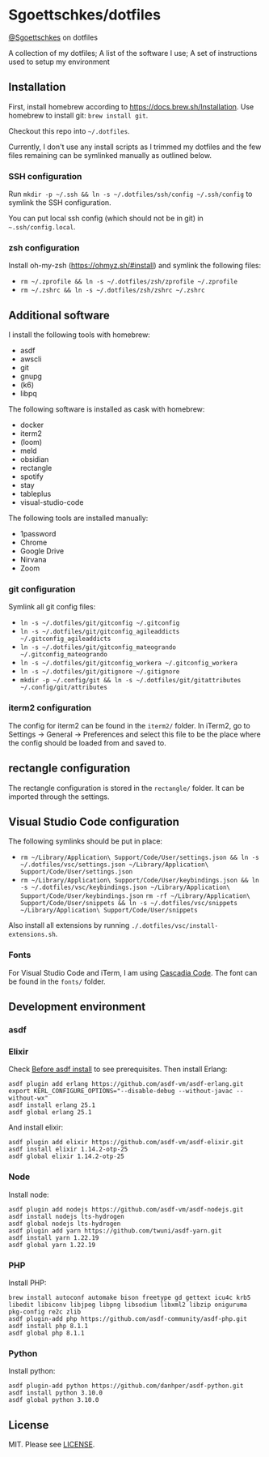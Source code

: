 Sgoettschkes/dotfiles
=====================

[@Sgoettschkes](https://twitter.com/Sgoettschkes) on dotfiles

A collection of my dotfiles; A list of the software I use; A set of instructions used to setup my environment

## Installation

First, install homebrew according to https://docs.brew.sh/Installation. Use homebrew to install git: `brew install git`.

Checkout this repo into `~/.dotfiles`.

Currently, I don't use any install scripts as I trimmed my dotfiles and the few files remaining can be symlinked manually as outlined below.

### SSH configuration

Run `mkdir -p ~/.ssh && ln -s ~/.dotfiles/ssh/config ~/.ssh/config` to symlink the SSH configuration.

You can put local ssh config (which should not be in git) in `~.ssh/config.local`.

### zsh configuration

Install oh-my-zsh (https://ohmyz.sh/#install) and symlink the following files:

* `rm ~/.zprofile && ln -s ~/.dotfiles/zsh/zprofile ~/.zprofile`
* `rm ~/.zshrc && ln -s ~/.dotfiles/zsh/zshrc ~/.zshrc`

## Additional software

I install the following tools with homebrew:

* asdf
* awscli
* git
* gnupg
* (k6)
* libpq

The following software is installed as cask with homebrew:

* docker
* iterm2
* (loom)
* meld
* obsidian
* rectangle
* spotify
* stay
* tableplus
* visual-studio-code

The following tools are installed manually:

* 1password
* Chrome
* Google Drive
* Nirvana
* Zoom

### git configuration

Symlink all git config files:

* `ln -s ~/.dotfiles/git/gitconfig ~/.gitconfig`
* `ln -s ~/.dotfiles/git/gitconfig_agileaddicts ~/.gitconfig_agileaddicts`
* `ln -s ~/.dotfiles/git/gitconfig_mateogrando ~/.gitconfig_mateogrando`
* `ln -s ~/.dotfiles/git/gitconfig_workera ~/.gitconfig_workera`
* `ln -s ~/.dotfiles/git/gitignore ~/.gitignore`
* `mkdir -p ~/.config/git && ln -s ~/.dotfiles/git/gitattributes ~/.config/git/attributes`

### iterm2 configuration

The config for iterm2 can be found in the `iterm2/` folder. In iTerm2, go to Settings -> General -> Preferences and select this file to be the place where the config should be loaded from and saved to.

## rectangle configuration

The rectangle configuration is stored in the `rectangle/` folder. It can be imported through the settings.

## Visual Studio Code configuration

The following symlinks should be put in place:

* `rm ~/Library/Application\ Support/Code/User/settings.json && ln -s ~/.dotfiles/vsc/settings.json ~/Library/Application\ Support/Code/User/settings.json`
* `rm ~/Library/Application\ Support/Code/User/keybindings.json && ln -s ~/.dotfiles/vsc/keybindings.json ~/Library/Application\ Support/Code/User/keybindings.json`
`rm -rf ~/Library/Application\ Support/Code/User/snippets && ln -s ~/.dotfiles/vsc/snippets ~/Library/Application\ Support/Code/User/snippets`

Also install all extensions by running `./.dotfiles/vsc/install-extensions.sh`.

### Fonts

For Visual Studio Code and iTerm, I am using [Cascadia Code](https://github.com/microsoft/cascadia-code). The font can be found in the `fonts/` folder.

## Development environment

### asdf

### Elixir

Check [Before asdf install](https://github.com/asdf-vm/asdf-erlang#before-asdf-install) to see prerequisites. Then install Erlang:

```
asdf plugin add erlang https://github.com/asdf-vm/asdf-erlang.git
export KERL_CONFIGURE_OPTIONS="--disable-debug --without-javac --without-wx"
asdf install erlang 25.1
asdf global erlang 25.1
```

And install elixir:

```
asdf plugin add elixir https://github.com/asdf-vm/asdf-elixir.git
asdf install elixir 1.14.2-otp-25
asdf global elixir 1.14.2-otp-25
```

### Node

Install node:

```
asdf plugin add nodejs https://github.com/asdf-vm/asdf-nodejs.git
asdf install nodejs lts-hydrogen
asdf global nodejs lts-hydrogen
asdf plugin add yarn https://github.com/twuni/asdf-yarn.git
asdf install yarn 1.22.19
asdf global yarn 1.22.19
```

### PHP

Install PHP:

```
brew install autoconf automake bison freetype gd gettext icu4c krb5 libedit libiconv libjpeg libpng libsodium libxml2 libzip oniguruma pkg-config re2c zlib
asdf plugin-add php https://github.com/asdf-community/asdf-php.git
asdf install php 8.1.1
asdf global php 8.1.1
```

### Python

Install python:

```
asdf plugin-add python https://github.com/danhper/asdf-python.git
asdf install python 3.10.0
asdf global python 3.10.0
```

## License

MIT. Please see [LICENSE](LICENSE).
